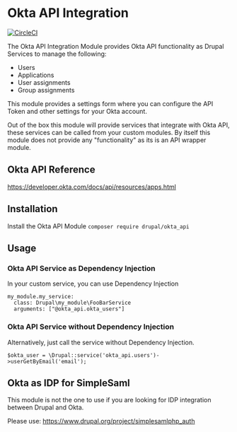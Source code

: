 # Okta API Integration
[![CircleCI](https://circleci.com/gh/dakkusingh/okta_api.svg?style=svg)](https://circleci.com/gh/dakkusingh/okta_api)

The Okta API Integration Module provides Okta API functionality as 
Drupal Services to manage the following:

* Users
* Applications
* User assignments
* Group assignments

This module provides a settings form where you can configure the API 
Token and other settings for your Okta account.

Out of the box this module will provide services that integrate with 
Okta API, these services can be called from your custom modules. 
By itself this module does not provide any "functionality" as its is 
an API wrapper module.

## Okta API Reference
https://developer.okta.com/docs/api/resources/apps.html

## Installation
Install the Okta API Module
`composer require drupal/okta_api`

## Usage
### Okta API Service as Dependency Injection
In your custom service, you can use Dependency Injection
```
my_module.my_service:
  class: Drupal\my_module\FooBarService
  arguments: ["@okta_api.okta_users"]
```
### Okta API Service without Dependency Injection
Alternatively, just call the service without Dependency Injection.

`$okta_user = \Drupal::service('okta_api.users')->userGetByEmail('email');`

## Okta as IDP for SimpleSaml
This module is not the one to use if you are looking for IDP 
integration between Drupal and Okta.

Please use:
https://www.drupal.org/project/simplesamlphp_auth
